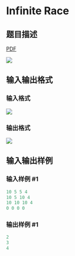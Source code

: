 # Infinite Race

## 题目描述

[problemUrl]: https://uva.onlinejudge.org/index.php?option=com_onlinejudge&Itemid=8&category=18&page=show_problem&problem=1568

[PDF](https://uva.onlinejudge.org/external/106/p10627.pdf)

![](https://cdn.luogu.com.cn/upload/vjudge_pic/UVA10627/86650e78a0a518a0485dc5e9af544a4d9f21f286.png)

## 输入输出格式

### 输入格式

![](https://cdn.luogu.com.cn/upload/vjudge_pic/UVA10627/1ec73e977c6f81f82d67810f1df9982df411f671.png)

### 输出格式

![](https://cdn.luogu.com.cn/upload/vjudge_pic/UVA10627/85325949d1109d4645f75a8d9892c153eea2b5f8.png)

## 输入输出样例

### 输入样例 #1

```cpp
10 5 5 4
10 5 10 4
10 10 10 4
0 0 0 0
```


### 输出样例 #1

```cpp
2
3
4
```



